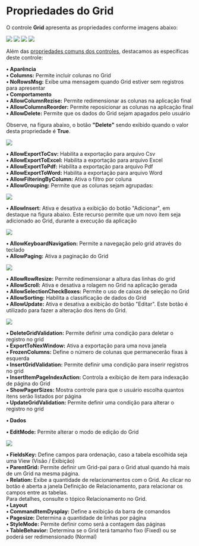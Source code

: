 # Propriedades do Grid

O controle **Grid** apresenta as propriedades conforme imagens abaixo:

![](http://www.gvinci.com.br/manual/8_085.zoom80.png)   ![](http://www.gvinci.com.br/manual/8_086.zoom80.png)   ![](http://www.gvinci.com.br/manual/8_087.zoom80.png)   ![](http://www.gvinci.com.br/manual/8_088.zoom80.png)

Além das [propriedades comuns dos controles](http://www.gvinci.com.br/manual/propriedades_comuns_de_control.htm), destacamos as específicas deste controle:

**• Aparência**  
     **• Columns:** Permite incluir colunas no Grid  
     **• NoRowsMsg:** Exibe uma mensagem quando Grid estiver sem registros para apresentar  
**• Comportamento**  
     **• AllowColumnRezise:** Permite redimensionar as colunas na aplicação final  
     **• AllowColumnsReorder:** Permite reposicionar as colunas na aplicação final  
     **• AllowDelete:** Permite que os dados do Grid sejam apagados pelo usuário

Observe, na figura abaixo, o botão **"Delete"** sendo exibido quando o valor desta propriedade é **True**.

![](http://www.gvinci.com.br/manual/allowdelete-yes.png)

**• AllowExportToCsv:** Habilita a exportação para arquivo Csv  
**• AllowExportToExcel:** Habilita a exportação para arquivo Excel  
**• AllowExportToPdf:** Habilita a exportação para arquivo Pdf  
**• AllowExportToWord:** Habilita a exportação para arquivo Word  
**• AllowFilteringByColumn:** Ativa o filtro por coluna  
**• AllowGrouping:** Permite que as colunas sejam agrupadas:

![](http://www.gvinci.com.br/manual/allowgroupinggv5.zoom71.png)

**• AllowInsert:** Ativa e desativa a exibição do botão "Adicionar", em destaque na figura abaixo. Este recurso permite que um novo item seja adicionado ao Grid, durante a execução da aplicação

![](http://www.gvinci.com.br/manual/allowinsert-yes.png)

**• AllowKeyboardNavigation:** Permite a navegação pelo grid através do teclado  
**• AllowPaging:** Ativa a paginação do Grid

![](http://www.gvinci.com.br/manual/allowpaginggv5.zoom64.png)

**• AllowRowResize:** Permite redimensionar a altura das linhas do grid  
**• AllowScroll:** Ativa e desativa a rolagem no Grid na aplicação gerada  
**• AllowSelectionCheckBoxes:** Permite o uso de caixas de seleção no Grid  
**• AllowSorting:** Habilita a classificação de dados do Grid  
**• AllowUpdate:** Ativa e desativa a exibição do botão "Editar". Este botão é utilizado para fazer a alteração dos itens do Grid.

![](http://www.gvinci.com.br/manual/allowrefresh-yes.png)

**• DeleteGridValidation:** Permite definir uma condição para deletar o registro no grid  
**• ExportToNexWindow:** Ativa a exportação para uma nova janela  
**• FrozenColumns:** Define o número de colunas que permanecerão fixas à esquerda  
**• InsertGridValidation:** Permite definir uma condição para inserir registros no grid  
**• InsertItemPageIndexAction:** Controla a exibição de item para indexação de página do Grid  
**• ShowPagerSizes:** Mostra controle para que o usuário escolha quantos itens serão listados por página  
**• UpdateGridValidation:** Permite definir uma condição para alterar o registro no grid

**• Dados**

**• EditMode:** Permite alterar o modo de edição do Grid

![](http://www.gvinci.com.br/manual/editmodegv5.png)

**• FieldsKey:** Define campos para ordenação, caso a tabela escolhida seja uma View \(Visão / Exibição\)  
**• ParentGrid:** Permite definir um Grid-pai para o Grid atual quando há mais de um Grid na mesma página.  
**• Relation:** Exibe a quantidade de relacionamentos com o Grid. Ao clicar no botão é aberta a janela Definição de Relacionamento, para relacionar os campos entre as tabelas.  
Para detalhes, consulte o tópico Relacionamento no Grid.  
**• Layout**  
**• CommandItemDysplay:** Define a exibição da barra de comandos  
**• Pagesize:** Determina a quantidade de linhas por página  
**• StyleMode:** Permite definir como será a contagem das páginas  
**• TableBehavior:** Determina se o Grid terá tamanho fixo \(Fixed\) ou se poderá ser redimensionado \(Normal\)

